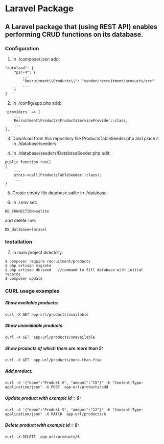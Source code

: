 # Laravel Package

## A Laravel package that (using REST API) enables performing CRUD functions on its database.

### Configuration

1. In ./composer.json add:
```
"autoload": {
    "psr-4": {
        ...
        "Recruitment\\Products\\": "vendor/recruitment/products/src"
        ...
    }
}
```
2. In ./config/app.php add:
```
'providers' => [
    ...
    Recruitment\Products\ProductsServiceProvider::class,
    ...
],
```
3. Download from this repository file ProductsTableSeeder.php and place it in ./database/seeders

4. In ./database/seeders/DatabaseSeeder.php edit:
```
public function run()
{
    ...
    $this->call(ProductsTableSeeder::class);
    ...
}
```
5. Create empty file database.sqlite in ./database

6. In ./.env set:
```
DB_CONNECTION=sqlite
```
and delete line:
```
DB_database=laravel
```
### Installation

7. In main project directory:
```
$ composer require recruitment/products
$ php artisan migrate
$ php artisan db:seed   //command to fill database with initial records
$ composer update
```
### CURL usage examples

##### Show available products:

    curl -X GET app-url/products/available 
  
##### Show unavailable products:
  
    curl -X GET  app-url/products/unavailable 

##### Show products of which there are more than 5:

    curl -X GET  app-url/products/more-than-five

##### Add product:

    curl -d '{"name":"Produkt 6", "amount":"15"}' -H "Content-Type: application/json" -X POST  app-url/products/add

##### Update product with example id = 6:

    curl -d '{"name":"Produkt 9", "amount":"12"}' -H "Content-Type: application/json" -X PATCH  app-url/products/6

##### Delete product with example id = 6:

    curl -X DELETE  app-url/products/6

